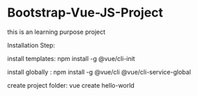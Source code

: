 # Bootstrap-Vue-JS-Project
this is an learning purpose project


Installation Step:


install templates:
npm install -g @vue/cli-init

install globally :
npm install -g @vue/cli @vue/cli-service-global

create project folder:
vue create hello-world
